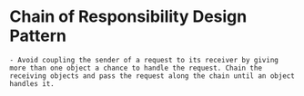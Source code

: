 # Chain of Responsibility Design Pattern
    - Avoid coupling the sender of a request to its receiver by giving more than one object a chance to handle the request. Chain the receiving objects and pass the request along the chain until an object handles it.